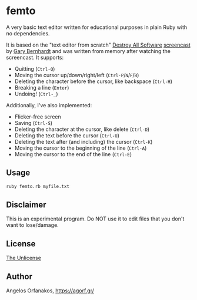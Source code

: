 # femto

A very basic text editor written for educational purposes in plain Ruby with no
dependencies.

It is based on the "text editor from scratch" [Destroy All Software][DAS]
[screencast][] by [Gary Bernhardt][] and was written from memory after watching
the screencast. It supports:

* Quitting (`Ctrl-Q`)
* Moving the cursor up/down/right/left (`Ctrl-P`/`N`/`F`/`B`)
* Deleting the character before the cursor, like backspace (`Ctrl-H`)
* Breaking a line (`Enter`)
* Undoing! (`Ctrl-_`)

Additionally, I've also implemented:

* Flicker-free screen
* Saving (`Ctrl-S`)
* Deleting the character at the cursor, like delete (`Ctrl-D`)
* Deleting the text before the cursor (`Ctrl-U`)
* Deleting the text after (and including) the cursor (`Ctrl-K`)
* Moving the cursor to the beginning of the line (`Ctrl-A`)
* Moving the cursor to the end of the line (`Ctrl-E`)

[screencast]: https://www.destroyallsoftware.com/screencasts/catalog/text-editor-from-scratch
[DAS]: https://www.destroyallsoftware.com/
[Gary Bernhardt]: https://twitter.com/garybernhardt

## Usage

~~~ sh
ruby femto.rb myfile.txt
~~~

## Disclaimer

This is an experimental program. Do NOT use it to edit files that you don't want
to lose/damage.

## License

[The Unlicense](https://github.com/agorf/femto/blob/master/LICENSE)

## Author

Angelos Orfanakos, <https://agorf.gr/>
